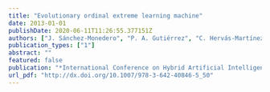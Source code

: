 ```yaml
---
title: "Evolutionary ordinal extreme learning machine"
date: 2013-01-01
publishDate: 2020-06-11T11:26:55.377151Z
authors: ["J. Sánchez-Monedero", "P. A. Gutiérrez", "C. Hervás-Martínez"]
publication_types: ["1"]
abstract: ""
featured: false
publication: "*International Conference on Hybrid Artificial Intelligence Systems (HAIS2013)*"
url_pdf: "http://dx.doi.org/10.1007/978-3-642-40846-5_50"
---
```


